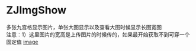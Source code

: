 # ZJImgShow
多张九宫格显示图片，单张大图显示以及查看大图时候显示长图宽图  
注意：1）这里图片的宽高是上传图片的时候传的，如果最开始获取不到可穿一个固定值
[image](https://github.com/1320185140/ZJImgShow/blob/master/ZJImgShow.gif)   

